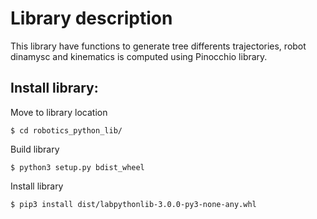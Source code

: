 # Library description
This library have functions to generate tree differents trajectories, robot dinamysc and kinematics is computed using Pinocchio library.

## Install library:
Move to library location
<pre><code>$ cd robotics_python_lib/
</code></pre>
Build library
<pre><code>$ python3 setup.py bdist_wheel
</code></pre>
Install library
<pre><code>$ pip3 install dist/labpythonlib-3.0.0-py3-none-any.whl
</code></pre>
